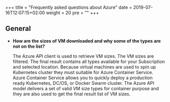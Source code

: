 +++
title = "Frequently asked questions about Azure"
date = 2019-07-16T12:07:15+02:00
weight = 20
pre = "<b></b>"
+++

## General

 - **How are the sizes of VM downloaded and why some of the types are not on the list?**
 
   The Azure API client is used to retrieve VM sizes. The VM sizes are filtered. The final result
   contains all types available for your Subscription and selected location. Because virtual machines are used to spin up
   Kubernetes cluster they must suitable for Azure Container Service. Azure Container Service allows you to quickly
   deploy a production ready Kubernetes, DC/OS, or Docker Swarm cluster. The Azure API model delivers a set of valid VM 
   size types for container purpose and they are also used to get the final result list of VM sizes.